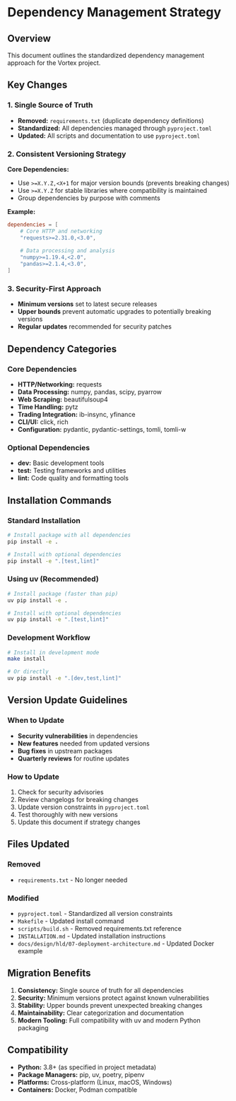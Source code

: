 # Dependency Management Strategy

## Overview

This document outlines the standardized dependency management approach for the Vortex project.

## Key Changes

### 1. Single Source of Truth
- **Removed:** `requirements.txt` (duplicate dependency definitions)
- **Standardized:** All dependencies managed through `pyproject.toml`
- **Updated:** All scripts and documentation to use `pyproject.toml`

### 2. Consistent Versioning Strategy

**Core Dependencies:**
- Use `>=X.Y.Z,<X+1` for major version bounds (prevents breaking changes)
- Use `>=X.Y.Z` for stable libraries where compatibility is maintained
- Group dependencies by purpose with comments

**Example:**
```toml
dependencies = [
    # Core HTTP and networking
    "requests>=2.31.0,<3.0",
    
    # Data processing and analysis  
    "numpy>=1.19.4,<2.0",
    "pandas>=2.1.4,<3.0",
]
```

### 3. Security-First Approach
- **Minimum versions** set to latest secure releases
- **Upper bounds** prevent automatic upgrades to potentially breaking versions
- **Regular updates** recommended for security patches

## Dependency Categories

### Core Dependencies
- **HTTP/Networking:** requests
- **Data Processing:** numpy, pandas, scipy, pyarrow
- **Web Scraping:** beautifulsoup4
- **Time Handling:** pytz
- **Trading Integration:** ib-insync, yfinance
- **CLI/UI:** click, rich
- **Configuration:** pydantic, pydantic-settings, tomli, tomli-w

### Optional Dependencies
- **dev:** Basic development tools
- **test:** Testing frameworks and utilities
- **lint:** Code quality and formatting tools

## Installation Commands

### Standard Installation
```bash
# Install package with all dependencies
pip install -e .

# Install with optional dependencies
pip install -e ".[test,lint]"
```

### Using uv (Recommended)
```bash
# Install package (faster than pip)
uv pip install -e .

# Install with optional dependencies
uv pip install -e ".[test,lint]"
```

### Development Workflow
```bash
# Install in development mode
make install

# Or directly
uv pip install -e ".[dev,test,lint]"
```

## Version Update Guidelines

### When to Update
- **Security vulnerabilities** in dependencies
- **New features** needed from updated versions
- **Bug fixes** in upstream packages
- **Quarterly reviews** for routine updates

### How to Update
1. Check for security advisories
2. Review changelogs for breaking changes
3. Update version constraints in `pyproject.toml`
4. Test thoroughly with new versions
5. Update this document if strategy changes

## Files Updated

### Removed
- `requirements.txt` - No longer needed

### Modified
- `pyproject.toml` - Standardized all version constraints
- `Makefile` - Updated install command
- `scripts/build.sh` - Removed requirements.txt reference
- `INSTALLATION.md` - Updated installation instructions
- `docs/design/hld/07-deployment-architecture.md` - Updated Docker example

## Migration Benefits

1. **Consistency:** Single source of truth for all dependencies
2. **Security:** Minimum versions protect against known vulnerabilities  
3. **Stability:** Upper bounds prevent unexpected breaking changes
4. **Maintainability:** Clear categorization and documentation
5. **Modern Tooling:** Full compatibility with uv and modern Python packaging

## Compatibility

- **Python:** 3.8+ (as specified in project metadata)
- **Package Managers:** pip, uv, poetry, pipenv
- **Platforms:** Cross-platform (Linux, macOS, Windows)
- **Containers:** Docker, Podman compatible